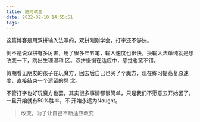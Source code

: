 ```yaml
---
title: 随时改变
date: 2022-02-10 14:55:51
tags:
---
```

这篇博客是用双拼输入法写的，双拼刚刚学会，打字还不够快。

倒不是说双拼有多厉害，用了很多年五笔，输入速度也很快，换输入法单纯就是想改变一下，跳出生理温和
区。双拼慢慢在适应中，感觉也蛮不错。

假期看见朋友的孩子在玩魔方，回去后自己也买了个魔方，现在练习提高复原速度，直接结束一个遗留的怨
念。

不管打字也好玩魔方也罢，其实很多事情都很简单，只是我们不愿意去开始罢了。一旦开始就有50%胜率，不 开始永远为Naught。

>改变，为了让自己不断适应改变
